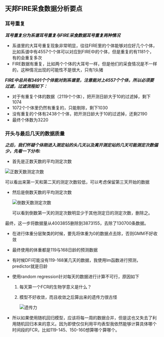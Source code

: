 ## 天邦FIRE采食数据分析要点

### 耳号重复

***耳号重复分为系谱耳号重复与FIRE采食数据耳号重复两种情况***

+ 系谱里的大耳号重复现象非常明显，往往FIRE里的个体能够对应好几个个体，比如系谱中有4557个个体可以对应到FIRE中的个体，但是重复的有1181个，有的会重复多次
+ FIRE数据有重复，比如两个个体的大耳号一样，但是他们的采食情况是不一样的，这种情况出现的可能性不是很大，只有1头猪

***FIRE中总共有3491个个体能对到系谱里，注意能对上4557个个体，所以必须要过滤，过滤流程如下：***

+ 对于有重复个体的数据（2119个个体），把开测日龄大于10的过滤掉，剩下1074
+ 1072个个体里仍然有重复的，只能剔除，剩下1030
+ 没有重复的个体有2438个个体，把开测日龄大于10的过滤掉，还剩2190
+ 最终个体数为3220

### 开头与最后几天的数据质量

***之后，我们怀疑个体刚进入测定站的头几天以及离开测定站的几天可能测定次数偏少，先看一下分布:***

+ 首先是正数天数的平均测定次数

![正数天数测定次数](/Users/zhezhang/Desktop/天邦数据/FI/guigang/正数天数测定次数.png)

可以看出来第一天和第二天的测定次数较低，可以考虑保留第三天开始的数据

+ 然后是倒数天数的平均测定次数

  ![倒数天数测定次数](/Users/zhezhang/Desktop/天邦数据/FI/guigang/倒数天数测定次数.png)

  可以看到倒数第一天的测定次数明显少于其他测定日的测定次数，删除之。

最终，这一步将数据量从4003855删除到3873155，去除了130700条数据。

+ 在进行体重分层聚类的时候，要先将体重为0的数据点去除，否则GMM不好收敛

+ 最终使用的体重都是119与168日龄的预测数据

+ 有时候DFI可能没有119-168某几天的数据，我使用lm函数进行预测，predictor就是日龄

+ 使用random regression针对每天的数据进行计算不可行，原因如下

  1. 每天算一个FCR的生物学意义是什么？

  2. 模型不好收敛，而且收敛之后算出来的遗传力很古怪

     ![遗传力](/Users/zhezhang/Desktop/天邦数据/FI/guigang/RRM_DAY/遗传力.png)

+ 所以如果使用随机回归模型，应该将每一周的数据合并，但是这也又失去了利用随机回归本来的意义。因为即使仅仅利用平均表型我依然能够计算具体哪个时间段的FCR，比如119-145、150-160想算哪个算哪个。